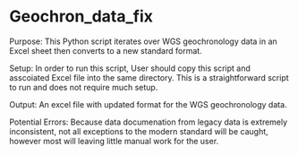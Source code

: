 # Geochron_data_fix
Purpose:
This Python script iterates over WGS geochronology data in an Excel sheet then converts to a new standard format.

Setup:
In order to run this script, User should copy this script and asscoiated Excel file into the same directory. This is a straightforward script to run and does not require much setup.

Output:
An excel file with updated format for the WGS geochronology data.

Potential Errors:
Because data documenation from legacy data is extremely inconsistent, not all exceptions to the modern standard will be caught, however most will leaving little manual work for the user.
